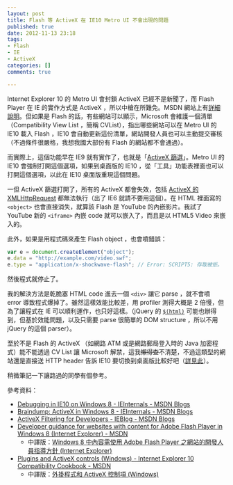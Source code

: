 ```yaml
---
layout: post
title: Flash 等 ActiveX 在 IE10 Metro UI 不會出現的問題
published: true
date: 2012-11-13 23:18
tags:
- Flash
- IE
- ActiveX
categories: []
comments: true

---
```



Internet Explorer 10 的 Metro UI 會封鎖 ActiveX 已經不是新聞了，而 Flash Player 在 IE 的實作方式是 ActiveX ，所以中槍在所難免。MSDN 網站上有[詳細說明](http://msdn.microsoft.com/zh-tw/library/ie/jj193557.aspx)。但如果是 Flash 的話，有些網站可以顯示，Microsoft 會維護一個清單（Compatibility View List ，簡稱 CVList），指出哪些網站可以在 Metro UI 的 IE10 載入 Flash ，IE10 會自動更新這份清單，網站開發人員也可以主動提交審核（不過條件很嚴格，我想我國大部份有 Flash 的網站都不會通過）。

而實際上，這個功能早在 IE9 就有實作了，也就是「[ActiveX 篩選](http://windows.microsoft.com/zh-TW/internet-explorer/products/ie-9/features/activex-filtering)」。Metro UI 的 IE10 會強制打開這個選項，如果到桌面版的 IE10 ，從「工具」功能表裡面也可以打開這個選項，以此在 IE10 桌面版重現這個問題。

一但 ActiveX 篩選打開了，所有的 ActiveX 都會失效，包括 [ActiveX 的 XMLHttpRequest](http://msdn.microsoft.com/en-us/library/ms537505.aspx) 都無法執行（出了 IE6 就請不要用這個）。在 HTML 裡面寫的 `<object>` 也會直接消失，就算該 Flash 是 YouTube 的內嵌影片。我試了 YouTube 新的 `<iframe>` 內嵌 code 就可以嵌入了，而且是以 HTML5 Video 來嵌入的。

此外，如果是用程式碼來產生 Flash object ，也會噴錯誤：

```javascript
var e = document.createElement("object");
e.data = "http://example.com/video.swf";
e.type = "application/x-shockwave-flash"; // Error: SCRIPT5: 存取被拒。
```

然後程式就停止了。

我的解決方法是乾脆塞 HTML code 進去一個 `<div>` 讓它 parse ，就不會噴 error 導致程式爆掉了。雖然這樣效能比較差，用 profiler 測得大概是 2 倍慢，但為了讓程式在 IE 可以順利運作，也只好這樣。（jQuery 的 [`$(html)`](http://api.jquery.com/jQuery/#jQuery2) 可能也辦得到，但基於效能問題，以及只需要 parse 很簡單的 DOM structure ，所以不用 jQuery 的這個 parser）。

至於不是 Flash 的 ActiveX （如網路 ATM 或是網路郵局登入時的 Java 加密程式）能不能透過 CV List 讓 Microsoft 解禁，這我<s>懶得查</s>不清楚，不過這類型的網站還是直接送 HTTP header 告訴 IE10 要切換到桌面版比較好吧（[詳見此](http://msdn.microsoft.com/zh-tw/library/ie/jj193557.aspx)）。

稍微筆記一下讓路過的同學有個參考。

參考資料：

* [Debugging in IE10 on Windows 8 - IEInternals - MSDN Blogs](http://blogs.msdn.com/b/ieinternals/archive/2012/09/05/debugging-local-websites-using-not-metro-immersive-modern-full-screen-internet-explorer-10-desktop-f12.aspx)
* [Braindump: ActiveX in Windows 8 - IEInternals - MSDN Blogs](http://blogs.msdn.com/b/ieinternals/archive/2012/09/26/windows-8-internet-explorer-10-activex-control-changes-and-restrictions.aspx)
* [ActiveX Filtering for Developers - IEBlog - MSDN Blogs](http://blogs.msdn.com/b/ie/archive/2011/05/02/activex-filtering-for-developers.aspx)
* [Developer guidance for websites with content for Adobe Flash Player in Windows 8 (Internet Explorer) - MSDN](http://msdn.microsoft.com/en-us/library/ie/jj193557.aspx)
    * 中譯版：[Windows 8 中內容需使用 Adobe Flash Player 之網站的開發人員指導方針 (Internet Explorer)](http://msdn.microsoft.com/zh-tw/library/ie/jj193557.aspx)
* [Plugins and ActiveX controls (Windows) - Internet Explorer 10 Compatibility Cookbook - MSDN](http://msdn.microsoft.com/en-us/library/ie/hh920753.aspx)
    * 中譯版：[外掛程式和 ActiveX 控制項 (Windows)](http://msdn.microsoft.com/zh-tw/library/ie/hh920753.aspx)